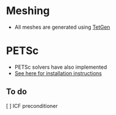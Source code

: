 # Meshing
- All meshes are generated using [TetGen](http://wias-berlin.de/software/index.jsp?id=TetGen&lang=1)

# PETSc
- PETSc solvers have also implemented
- [See here for installation instructions](https://www.mcs.anl.gov/petsc/)

## To do
[ ] ICF preconditioner

